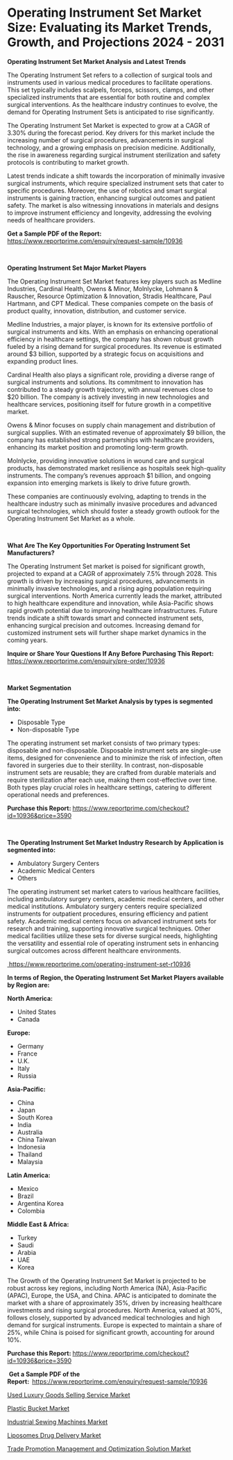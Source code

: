 <p><h1>Operating Instrument Set Market Size: Evaluating its Market Trends, Growth, and Projections 2024 - 2031</h1></p><p><strong>Operating Instrument Set Market Analysis and Latest Trends</strong></p>
<p><p>The Operating Instrument Set refers to a collection of surgical tools and instruments used in various medical procedures to facilitate operations. This set typically includes scalpels, forceps, scissors, clamps, and other specialized instruments that are essential for both routine and complex surgical interventions. As the healthcare industry continues to evolve, the demand for Operating Instrument Sets is anticipated to rise significantly.</p><p>The Operating Instrument Set Market is expected to grow at a CAGR of 3.30% during the forecast period. Key drivers for this market include the increasing number of surgical procedures, advancements in surgical technology, and a growing emphasis on precision medicine. Additionally, the rise in awareness regarding surgical instrument sterilization and safety protocols is contributing to market growth.</p><p>Latest trends indicate a shift towards the incorporation of minimally invasive surgical instruments, which require specialized instrument sets that cater to specific procedures. Moreover, the use of robotics and smart surgical instruments is gaining traction, enhancing surgical outcomes and patient safety. The market is also witnessing innovations in materials and designs to improve instrument efficiency and longevity, addressing the evolving needs of healthcare providers.</p></p>
<p><strong>Get a Sample PDF of the Report:&nbsp;</strong> <a href="https://www.reportprime.com/enquiry/request-sample/10936?utm_campaign=100&utm_medium=2&utm_source=Github&utm_content=ia&utm_term=29112024&utm_id=operating-instrument-set">https://www.reportprime.com/enquiry/request-sample/10936</a></p>
<p>&nbsp;</p>
<p><strong>Operating Instrument Set Major Market Players</strong></p>
<p><p>The Operating Instrument Set Market features key players such as Medline Industries, Cardinal Health, Owens & Minor, Molnlycke, Lohmann & Rauscher, Resource Optimization & Innovation, Stradis Healthcare, Paul Hartmann, and CPT Medical. These companies compete on the basis of product quality, innovation, distribution, and customer service.</p><p>Medline Industries, a major player, is known for its extensive portfolio of surgical instruments and kits. With an emphasis on enhancing operational efficiency in healthcare settings, the company has shown robust growth fueled by a rising demand for surgical procedures. Its revenue is estimated around $3 billion, supported by a strategic focus on acquisitions and expanding product lines.</p><p>Cardinal Health also plays a significant role, providing a diverse range of surgical instruments and solutions. Its commitment to innovation has contributed to a steady growth trajectory, with annual revenues close to $20 billion. The company is actively investing in new technologies and healthcare services, positioning itself for future growth in a competitive market.</p><p>Owens & Minor focuses on supply chain management and distribution of surgical supplies. With an estimated revenue of approximately $9 billion, the company has established strong partnerships with healthcare providers, enhancing its market position and promoting long-term growth.</p><p>Molnlycke, providing innovative solutions in wound care and surgical products, has demonstrated market resilience as hospitals seek high-quality instruments. The company’s revenues approach $1 billion, and ongoing expansion into emerging markets is likely to drive future growth.</p><p>These companies are continuously evolving, adapting to trends in the healthcare industry such as minimally invasive procedures and advanced surgical technologies, which should foster a steady growth outlook for the Operating Instrument Set Market as a whole.</p></p>
<p>&nbsp;</p>
<p><strong>What Are The Key Opportunities For Operating Instrument Set Manufacturers?</strong></p>
<p><p>The Operating Instrument Set market is poised for significant growth, projected to expand at a CAGR of approximately 7.5% through 2028. This growth is driven by increasing surgical procedures, advancements in minimally invasive technologies, and a rising aging population requiring surgical interventions. North America currently leads the market, attributed to high healthcare expenditure and innovation, while Asia-Pacific shows rapid growth potential due to improving healthcare infrastructures. Future trends indicate a shift towards smart and connected instrument sets, enhancing surgical precision and outcomes. Increasing demand for customized instrument sets will further shape market dynamics in the coming years.</p></p>
<p><strong>Inquire or Share Your Questions If Any Before Purchasing This Report:</strong> <a href="https://www.reportprime.com/enquiry/pre-order/10936?utm_campaign=100&utm_medium=2&utm_source=Github&utm_content=ia&utm_term=29112024&utm_id=operating-instrument-set">https://www.reportprime.com/enquiry/pre-order/10936</a></p>
<p>&nbsp;</p>
<p><strong>Market Segmentation</strong></p>
<p><strong>The Operating Instrument Set Market Analysis by types is segmented into:</strong></p>
<p><ul><li>Disposable Type</li><li>Non-disposable Type</li></ul></p>
<p><p>The operating instrument set market consists of two primary types: disposable and non-disposable. Disposable instrument sets are single-use items, designed for convenience and to minimize the risk of infection, often favored in surgeries due to their sterility. In contrast, non-disposable instrument sets are reusable; they are crafted from durable materials and require sterilization after each use, making them cost-effective over time. Both types play crucial roles in healthcare settings, catering to different operational needs and preferences.</p></p>
<p><strong>Purchase this Report:&nbsp;</strong><a href="https://www.reportprime.com/checkout?id=10936&price=3590&utm_campaign=100&utm_medium=2&utm_source=Github&utm_content=ia&utm_term=29112024&utm_id=operating-instrument-set">https://www.reportprime.com/checkout?id=10936&price=3590</a></p>
<p>&nbsp;</p>
<p><strong>The Operating Instrument Set Market Industry Research by Application is segmented into:</strong></p>
<p><ul><li>Ambulatory Surgery Centers</li><li>Academic Medical Centers</li><li>Others</li></ul></p>
<p><p>The operating instrument set market caters to various healthcare facilities, including ambulatory surgery centers, academic medical centers, and other medical institutions. Ambulatory surgery centers require specialized instruments for outpatient procedures, ensuring efficiency and patient safety. Academic medical centers focus on advanced instrument sets for research and training, supporting innovative surgical techniques. Other medical facilities utilize these sets for diverse surgical needs, highlighting the versatility and essential role of operating instrument sets in enhancing surgical outcomes across different healthcare environments.</p></p>
<p><a href="https://www.reportprime.com/operating-instrument-set-r10936?utm_campaign=100&utm_medium=2&utm_source=Github&utm_content=ia&utm_term=29112024&utm_id=operating-instrument-set">&nbsp;https://www.reportprime.com/operating-instrument-set-r10936</a></p>
<p><strong>In terms of Region, the Operating Instrument Set Market Players available by Region are:</strong></p>
<p>
    <p> <strong> North America: </strong>
        <ul>
            <li>United States</li>
            <li>Canada</li>
        </ul>
        </p> 
    <p> <strong> Europe: </strong>
        <ul>
            <li>Germany</li>
            <li>France</li>
            <li>U.K.</li>
            <li>Italy</li>
            <li>Russia</li>
        </ul>
        </p> 
    <p> <strong> Asia-Pacific: </strong>
        <ul>
            <li>China</li>
            <li>Japan</li>
            <li>South Korea</li>
            <li>India</li>
            <li>Australia</li>
            <li>China Taiwan</li>
            <li>Indonesia</li>
            <li>Thailand</li>
            <li>Malaysia</li>
        </ul>
        </p> 
    <p> <strong> Latin America: </strong>
        <ul>
            <li>Mexico</li>
            <li>Brazil</li>
            <li>Argentina Korea</li>
            <li>Colombia</li>
        </ul>
        </p> 
    <p> <strong> Middle East & Africa: </strong>
        <ul>
            <li>Turkey</li>
            <li>Saudi</li>
            <li>Arabia</li>
            <li>UAE</li>
            <li>Korea</li>
        </ul>
    </p>
    </p>
<p><p>The Growth of the Operating Instrument Set Market is projected to be robust across key regions, including North America (NA), Asia-Pacific (APAC), Europe, the USA, and China. APAC is anticipated to dominate the market with a share of approximately 35%, driven by increasing healthcare investments and rising surgical procedures. North America, valued at 30%, follows closely, supported by advanced medical technologies and high demand for surgical instruments. Europe is expected to maintain a share of 25%, while China is poised for significant growth, accounting for around 10%.</p></p>
<p><strong>Purchase this Report: </strong><a href="https://www.reportprime.com/checkout?id=10936&price=3590&utm_campaign=100&utm_medium=2&utm_source=Github&utm_content=ia&utm_term=29112024&utm_id=operating-instrument-set">https://www.reportprime.com/checkout?id=10936&price=3590</a></p>
<p>&nbsp;<strong>Get a Sample PDF of the Report:&nbsp;&nbsp;</strong><a href="https://www.reportprime.com/enquiry/request-sample/10936?utm_campaign=100&utm_medium=2&utm_source=Github&utm_content=ia&utm_term=29112024&utm_id=operating-instrument-set">https://www.reportprime.com/enquiry/request-sample/10936</a></p>
<p><strong></strong></p>
<p><p><a href="https://issuu.com/reportprime-2/docs/used-luxury-goods-selling-service-m_3323fde2d2e22b?utm_campaign=100&utm_medium=2&utm_source=Github&utm_content=ia&utm_term=29112024&utm_id=operating-instrument-set">Used Luxury Goods Selling Service Market</a></p><p><a href="https://www.linkedin.com/pulse/plastic-bucket-market-matrix-applications-types-cagr-growth-p0mme?utm_campaign=100&utm_medium=2&utm_source=Github&utm_content=ia&utm_term=29112024&utm_id=operating-instrument-set">Plastic Bucket Market</a></p><p><a href="https://www.linkedin.com/pulse/industrial-sewing-machines-sector-surge-132-growth-roadmap-rbise?utm_campaign=100&utm_medium=2&utm_source=Github&utm_content=ia&utm_term=29112024&utm_id=operating-instrument-set">Industrial Sewing Machines Market</a></p><p><a href="https://www.linkedin.com/pulse/overview-liposomes-drug-delivery-markets-expected-compoundannual-ssbfe?utm_campaign=100&utm_medium=2&utm_source=Github&utm_content=ia&utm_term=29112024&utm_id=operating-instrument-set">Liposomes Drug Delivery Market</a></p><p><a href="https://issuu.com/reportprime-2/docs/trade-promotion-management-and-opti_23f7ccde295606?utm_campaign=100&utm_medium=2&utm_source=Github&utm_content=ia&utm_term=29112024&utm_id=operating-instrument-set">Trade Promotion Management and Optimization Solution Market</a></p></p>